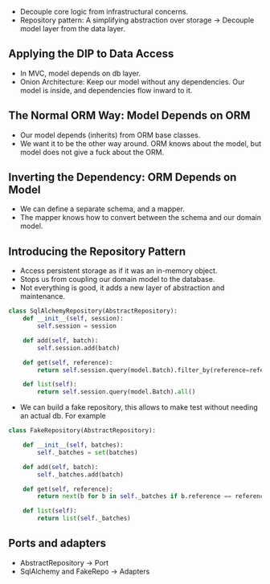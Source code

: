 - Decouple core logic from infrastructural concerns.
- Repository pattern: A simplifying abstraction over storage -> Decouple model layer from the data layer. 
## Applying the DIP to Data Access
- In MVC, model depends on db layer. 
- Onion Architecture: Keep our model without any dependencies. Our model is inside, and dependencies flow inward to it. 

## The Normal ORM Way: Model Depends on ORM
- Our model depends (inherits) from ORM base classes. 
- We want it to be the other way around. ORM knows about the model, but model does not give a fuck about the ORM. 

## Inverting the Dependency: ORM Depends on Model
- We can define a separate schema, and a mapper. 
- The mapper knows how to convert between the schema and our domain model. 

## Introducing the Repository Pattern

- Access persistent storage as if it was an in-memory object. 
- Stops us from coupling our domain model to the database. 
- Not everything is good, it adds a new layer of abstraction and maintenance. 

```python 
class SqlAlchemyRepository(AbstractRepository):
    def __init__(self, session):
        self.session = session

    def add(self, batch):
        self.session.add(batch)

    def get(self, reference):
        return self.session.query(model.Batch).filter_by(reference=reference).one()

    def list(self):
        return self.session.query(model.Batch).all()
```

- We can build a fake repository, this allows to make test without needing an actual db. For example

```python
class FakeRepository(AbstractRepository):

    def __init__(self, batches):
        self._batches = set(batches)

    def add(self, batch):
        self._batches.add(batch)

    def get(self, reference):
        return next(b for b in self._batches if b.reference == reference)

    def list(self):
        return list(self._batches)
```

## Ports and adapters

- AbstractRepository -> Port
- SqlAlchemy and FakeRepo -> Adapters